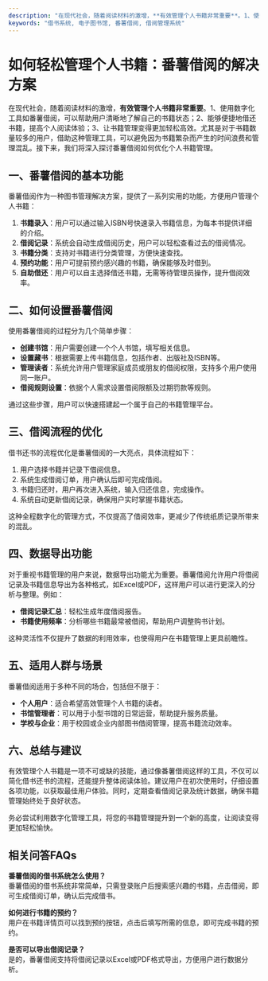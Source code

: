 ```yaml
---
description: "在现代社会，随着阅读材料的激增，**有效管理个人书籍非常重要**。1、使用数字化工具如番薯借阅，可以帮助用户清晰地了解自己的书籍状态；2、能够便捷地借还书籍，提高个人阅读体验；3、让书籍管理变得更加轻松高效。尤其是对于书籍数量较多的用户，借助这种管理工具，可以避免因为书籍繁杂而产生的时间浪费和管理混乱。接下来，我们将深入探讨番薯借阅如何优化个人书籍管理。"
keywords: "借书系统, 电子图书馆, 番薯借阅, 借阅管理系统"
---
```

# 如何轻松管理个人书籍：番薯借阅的解决方案

在现代社会，随着阅读材料的激增，**有效管理个人书籍非常重要**。1、使用数字化工具如番薯借阅，可以帮助用户清晰地了解自己的书籍状态；2、能够便捷地借还书籍，提高个人阅读体验；3、让书籍管理变得更加轻松高效。尤其是对于书籍数量较多的用户，借助这种管理工具，可以避免因为书籍繁杂而产生的时间浪费和管理混乱。接下来，我们将深入探讨番薯借阅如何优化个人书籍管理。

## **一、番薯借阅的基本功能**

番薯借阅作为一种图书管理解决方案，提供了一系列实用的功能，方便用户管理个人书籍：

1. **书籍录入**：用户可以通过输入ISBN号快速录入书籍信息，为每本书提供详细的介绍。
2. **借阅记录**：系统会自动生成借阅历史，用户可以轻松查看过去的借阅情况。
3. **书籍分类**：支持对书籍进行分类管理，方便快速查找。
4. **预约功能**：用户可提前预约感兴趣的书籍，确保能够及时借到。
5. **自助借还**：用户可以自主选择借还书籍，无需等待管理员操作，提升借阅效率。

## **二、如何设置番薯借阅**

使用番薯借阅的过程分为几个简单步骤：

- **创建书馆**：用户需要创建一个个人书馆，填写相关信息。
- **设置藏书**：根据需要上传书籍信息，包括作者、出版社及ISBN等。
- **管理读者**：系统允许用户管理家庭成员或朋友的借阅权限，支持多个用户使用同一账户。
- **借阅规则设置**：依据个人需求设置借阅限额及过期罚款等规则。
  
通过这些步骤，用户可以快速搭建起一个属于自己的书籍管理平台。

## **三、借阅流程的优化**

借书还书的流程优化是番薯借阅的一大亮点，具体流程如下：

1. 用户选择书籍并记录下借阅信息。
2. 系统生成借阅订单，用户确认后即可完成借阅。
3. 书籍归还时，用户再次进入系统，输入归还信息，完成操作。
4. 系统自动更新借阅记录，确保用户实时掌握书籍状态。

这种全程数字化的管理方式，不仅提高了借阅效率，更减少了传统纸质记录所带来的混乱。

## **四、数据导出功能**

对于重视书籍管理的用户来说，数据导出功能尤为重要。番薯借阅允许用户将借阅记录及书籍信息导出为各种格式，如Excel或PDF，这样用户可以进行更深入的分析与整理。例如：

- **借阅记录汇总**：轻松生成年度借阅报告。
- **书籍使用频率**：分析哪些书籍最常被借阅，帮助用户调整购书计划。

这种灵活性不仅提升了数据的利用效率，也使得用户在书籍管理上更具前瞻性。

## **五、适用人群与场景**

番薯借阅适用于多种不同的场合，包括但不限于：

- **个人用户**：适合希望高效管理个人书籍的读者。
- **书馆管理者**：可以用于小型书馆的日常运营，帮助提升服务质量。
- **学校与企业**：用于校园或企业内部图书借阅管理，提高书籍流动效率。

## **六、总结与建议**

有效管理个人书籍是一项不可或缺的技能，通过像番薯借阅这样的工具，不仅可以简化借书还书的流程，还能提升整体阅读体验。建议用户在初次使用时，仔细设置各项功能，以获取最佳用户体验。同时，定期查看借阅记录及统计数据，确保书籍管理始终处于良好状态。 

务必尝试利用数字化管理工具，将您的书籍管理提升到一个新的高度，让阅读变得更加轻松愉快。

## 相关问答FAQs

**番薯借阅的借书系统怎么使用？**  
番薯借阅的借书系统非常简单，只需登录账户后搜索感兴趣的书籍，点击借阅，即可生成借阅订单，确认后完成借书。

**如何进行书籍的预约？**  
用户在书籍详情页可以找到预约按钮，点击后填写所需的信息，即可完成书籍的预约。

**是否可以导出借阅记录？**  
是的，番薯借阅支持将借阅记录以Excel或PDF格式导出，方便用户进行数据分析。
